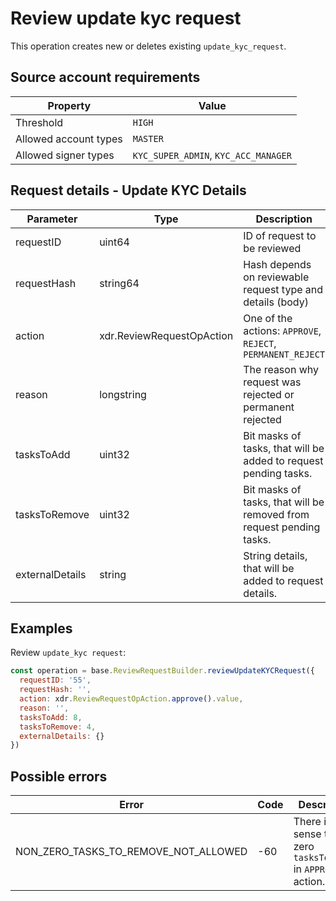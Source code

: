 # Review update kyc request

This operation creates new or deletes existing `update_kyc_request`.

## Source account requirements

| Property              | Value                                |
|-----------------------|--------------------------------------|
| Threshold             | `HIGH`                                 |
| Allowed account types | `MASTER`                             |
| Allowed signer types  | `KYC_SUPER_ADMIN`, `KYC_ACC_MANAGER` |

## Request details - Update KYC Details

| Parameter       | Type                      | Description                                                           |
|-----------------|---------------------------|-----------------------------------------------------------------------|
| requestID       | uint64                    | ID of request to be reviewed                                          |
| requestHash     | string64                  | Hash depends on reviewable request type and details (body)            |
| action          | xdr.ReviewRequestOpAction | One of the actions: `APPROVE`, `REJECT`, `PERMANENT_REJECT`           |
| reason          | longstring                | The reason why request was rejected or permanent rejected             |
| tasksToAdd      | uint32                    | Bit masks of tasks, that will be added to request pending tasks.      |
| tasksToRemove   | uint32                    | Bit masks of tasks, that will be removed from request pending tasks.  |
| externalDetails | string                    | String details, that will be added to request details.                |

## Examples

Review `update_kyc request`:

```javascript
const operation = base.ReviewRequestBuilder.reviewUpdateKYCRequest({
  requestID: '55',
  requestHash: '',
  action: xdr.ReviewRequestOpAction.approve().value,
  reason: '',
  tasksToAdd: 8,   
  tasksToRemove: 4,
  externalDetails: {}
})
```

## Possible errors

| Error                                | Code | Description                                                        |
|--------------------------------------|------|--------------------------------------------------------------------|
| NON_ZERO_TASKS_TO_REMOVE_NOT_ALLOWED | -60  | There is no sense to set zero `tasksToRemove` in `APPROVE` action. |

